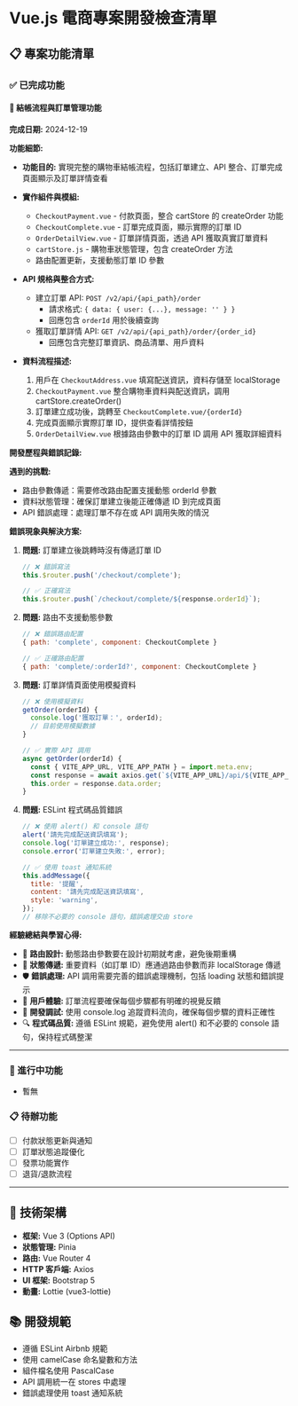 # Vue.js 電商專案開發檢查清單

## 📋 專案功能清單

### ✅ 已完成功能

#### 🛒 結帳流程與訂單管理功能
**完成日期:** 2024-12-19

**功能細節:**
- **功能目的:** 實現完整的購物車結帳流程，包括訂單建立、API 整合、訂單完成頁面顯示及訂單詳情查看
- **實作組件與模組:**
  - `CheckoutPayment.vue` - 付款頁面，整合 cartStore 的 createOrder 功能
  - `CheckoutComplete.vue` - 訂單完成頁面，顯示實際的訂單 ID
  - `OrderDetailView.vue` - 訂單詳情頁面，透過 API 獲取真實訂單資料
  - `cartStore.js` - 購物車狀態管理，包含 createOrder 方法
  - 路由配置更新，支援動態訂單 ID 參數

- **API 規格與整合方式:**
  - 建立訂單 API: `POST /v2/api/{api_path}/order`
    - 請求格式: `{ data: { user: {...}, message: '' } }`
    - 回應包含 `orderId` 用於後續查詢
  - 獲取訂單詳情 API: `GET /v2/api/{api_path}/order/{order_id}`
    - 回應包含完整訂單資訊、商品清單、用戶資料

- **資料流程描述:**
  1. 用戶在 `CheckoutAddress.vue` 填寫配送資訊，資料存儲至 localStorage
  2. `CheckoutPayment.vue` 整合購物車資料與配送資訊，調用 cartStore.createOrder()
  3. 訂單建立成功後，跳轉至 `CheckoutComplete.vue/{orderId}`
  4. 完成頁面顯示實際訂單 ID，提供查看詳情按鈕
  5. `OrderDetailView.vue` 根據路由參數中的訂單 ID 調用 API 獲取詳細資料

**開發歷程與錯誤記錄:**

**遇到的挑戰:**
- 路由參數傳遞：需要修改路由配置支援動態 orderId 參數
- 資料狀態管理：確保訂單建立後能正確傳遞 ID 到完成頁面
- API 錯誤處理：處理訂單不存在或 API 調用失敗的情況

**錯誤現象與解決方案:**

1. **問題:** 訂單建立後跳轉時沒有傳遞訂單 ID
   ```javascript
   // ❌ 錯誤寫法
   this.$router.push('/checkout/complete');
   
   // ✅ 正確寫法  
   this.$router.push(`/checkout/complete/${response.orderId}`);
   ```

2. **問題:** 路由不支援動態參數
   ```javascript
   // ❌ 錯誤路由配置
   { path: 'complete', component: CheckoutComplete }
   
   // ✅ 正確路由配置
   { path: 'complete/:orderId?', component: CheckoutComplete }
   ```

3. **問題:** 訂單詳情頁面使用模擬資料
   ```javascript
   // ❌ 使用模擬資料
   getOrder(orderId) {
     console.log('獲取訂單：', orderId);
     // 目前使用模擬數據
   }
   
   // ✅ 實際 API 調用
   async getOrder(orderId) {
     const { VITE_APP_URL, VITE_APP_PATH } = import.meta.env;
     const response = await axios.get(`${VITE_APP_URL}/api/${VITE_APP_PATH}/order/${orderId}`);
     this.order = response.data.order;
   }
   ```

4. **問題:** ESLint 程式碼品質錯誤
   ```javascript
   // ❌ 使用 alert() 和 console 語句
   alert('請先完成配送資訊填寫');
   console.log('訂單建立成功:', response);
   console.error('訂單建立失敗:', error);
   
   // ✅ 使用 toast 通知系統
   this.addMessage({
     title: '提醒',
     content: '請先完成配送資訊填寫',
     style: 'warning',
   });
   // 移除不必要的 console 語句，錯誤處理交由 store
   ```

**經驗總結與學習心得:**
- 📝 **路由設計:** 動態路由參數要在設計初期就考慮，避免後期重構
- 🔄 **狀態傳遞:** 重要資料（如訂單 ID）應通過路由參數而非 localStorage 傳遞
- 🛡️ **錯誤處理:** API 調用需要完善的錯誤處理機制，包括 loading 狀態和錯誤提示
- 🎯 **用戶體驗:** 訂單流程要確保每個步驟都有明確的視覺反饋
- 🔧 **開發調試:** 使用 console.log 追蹤資料流向，確保每個步驟的資料正確性
- 🔍 **程式碼品質:** 遵循 ESLint 規範，避免使用 alert() 和不必要的 console 語句，保持程式碼整潔

---

### 🔄 進行中功能

- 暫無

### 📋 待辦功能

- [ ] 付款狀態更新與通知
- [ ] 訂單狀態追蹤優化
- [ ] 發票功能實作
- [ ] 退貨/退款流程

---

## 🔧 技術架構

- **框架:** Vue 3 (Options API)
- **狀態管理:** Pinia
- **路由:** Vue Router 4
- **HTTP 客戶端:** Axios
- **UI 框架:** Bootstrap 5
- **動畫:** Lottie (vue3-lottie)

## 📚 開發規範

- 遵循 ESLint Airbnb 規範
- 使用 camelCase 命名變數和方法
- 組件檔名使用 PascalCase
- API 調用統一在 stores 中處理
- 錯誤處理使用 toast 通知系統 